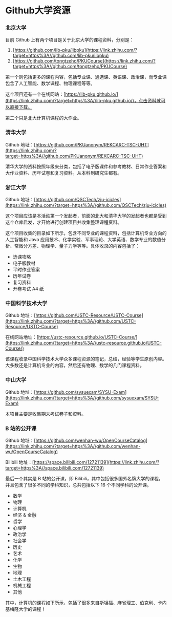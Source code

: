 # Github大学资源

### 北京大学

目前 Github 上有两个项目是关于北京大学的课程资料，分别是：

1. [https://github.com/lib-pku/libpku](https://link.zhihu.com/?target=https%3A//github.com/lib-pku/libpku)
2. [https://github.com/tongtzeho/PKUCourse](https://link.zhihu.com/?target=https%3A//github.com/tongtzeho/PKUCourse)

第一个则包括更多的课程内容，包括专业课、通选课、英语课、政治课，而专业课包含了人工智能、数学课程、物理课程等等。

这个项目还有一个在线网站：[https://lib-pku.github.io/](https://link.zhihu.com/?target=https%3A//lib-pku.github.io/)，点击资料就可以直接下载。

第二个只是北大计算机课程的大作业。

### 清华大学

Github 地址：[https://github.com/PKUanonym/REKCARC-TSC-UHT](https://link.zhihu.com/?target=https%3A//github.com/PKUanonym/REKCARC-TSC-UHT)

清华大学的资料按照年级来分类，包括了电子版课件和参考教材、日常作业答案和大作业资料、历年试卷和复习资料。从本科到研究生都有。

### **浙江大学**

Github 地址：[https://github.com/QSCTech/zju-icicles](https://link.zhihu.com/?target=https%3A//github.com/QSCTech/zju-icicles)

这个项目应该是本活动第一个发起者，前面的北大和清华大学的发起者也都是受到这个仓库启发，才开始进行创建项目并收集整理课程资料。

这个项目收集的目录如下所示，包含不同专业的课程资料，包括计算机专业方向的人工智能和 Java 应用技术、化学实验、军事理论、大学英语、数学专业的数值分析、常微分方差、物理学、量子力学等等。具体收录的内容包括了：

- 选课攻略
- 电子版教材
- 平时作业答案
- 历年试卷
- 复习资料
- 开卷考试 A4 纸

### **中国科学技术大学**

Github 地址：[https://github.com/USTC-Resource/USTC-Course](https://link.zhihu.com/?target=https%3A//github.com/USTC-Resource/USTC-Course)

在线网站地址：[https://ustc-resource.github.io/USTC-Course/](https://link.zhihu.com/?target=https%3A//ustc-resource.github.io/USTC-Course/)

该课程收录中国科学技术大学众多课程资源的笔记，总结，经验等学生原创内容。大多数还是计算机专业的内容，然后还有物理、数学的几门课程资料。

### **中山大学**

Github 地址：[https://github.com/sysuexam/SYSU-Exam](https://link.zhihu.com/?target=https%3A//github.com/sysuexam/SYSU-Exam)

本项目主要是收集期末考试卷子和资料。

### **B 站的公开课**

Github 地址：[https://github.com/wenhan-wu/OpenCourseCatalog](https://link.zhihu.com/?target=https%3A//github.com/wenhan-wu/OpenCourseCatalog)

Bilibili 地址：[https://space.bilibili.com/12721139](https://link.zhihu.com/?target=https%3A//space.bilibili.com/12721139)

最后一个其实是 B 站的公开课，即 Bilibili，其中包括很多国外名牌大学的课程，并且包含了很多不同的学科知识，总共包括以下 16 个不同学科的公开课。

- 数学
- 物理
- 计算机
- 经济 & 金融
- 哲学
- 心理学
- 政治学
- 社会学
- 历史
- 艺术
- 化学
- 生物
- 地理
- 土木工程
- 机械工程
- 其他

其中，计算机的课程如下所示，包括了很多来自斯坦福、麻省理工、伯克利、卡内基梅隆大学的课程！